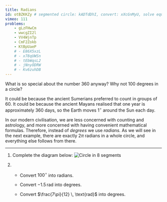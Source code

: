 ```yaml
---
title: Radians
id: otBZKKZy # segmented circle: kADTdDhI, convert: xXcGnMyU, solve equation: lZVIlc4C
vimeo: 111
problems:
    - gLzFHwCm
    - wwcgZI2l
    - VV4WjnTp
    - CmF2Zokb
    - KtBpUaeP
    # - E86X5xzL
    # - x78qUWSn
    # - tEbWqsL2
    # - jNnyODRW
    # - Kv6zuhDB
---
```


What is so special about the number $360$ anyway? Why not $100$ degrees in a circle?

It could be because the ancient Sumerians preferred to count in groups of $60$. It could be because the ancient Mayans realised that one year is approximately $360$ days, so the Earth moves $1^{\circ}$ around the Sun each day.

In our modern civilisation, we are less concerned with counting and astrology, and more concerned with having convenient mathematical formulas. Therefore, instead of *degrees* we use *radians.* As we will see in the next example, there are exactly $2 \pi$ radians in a whole circle, and everything else follows from there.

---

 1. Complete the diagram below: ![Circle in 8 segments](/img/learn/trig-21.svg)

 1. 
     - Convert $100^{\circ}$ into radians.

     - Convert $-1.5 \, \text{rad}$ into degrees.

     - Convert $\frac{7\pi}{12} \, \text{rad}$ into degrees.
